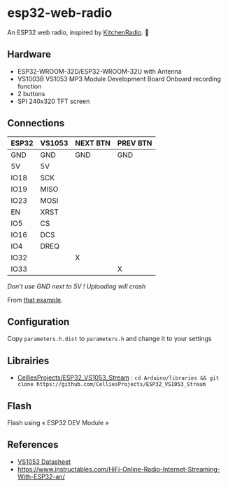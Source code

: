 # esp32-web-radio

An ESP32 web radio, inspired by [KitchenRadio](https://github.com/jeroenlukas/KitchenRadio). 🙏

## Hardware

 - ESP32-WROOM-32D/ESP32-WROOM-32U with Antenna
 - VS1003B VS1053 MP3 Module Development Board Onboard recording function
 - 2 buttons
 - SPI 240x320 TFT screen


## Connections

  | ESP32  | VS1053 | NEXT BTN | PREV BTN |
  |--------|--------|----------|----------|
  |  GND   |  GND   |    GND   |    GND   |
  |  5V    |  5V    |          |          |
  |  IO18  |  SCK   |          |          |
  |  IO19  |  MISO  |          |          |
  |  IO23  |  MOSI  |          |          |
  |  EN    |  XRST  |          |          |
  |  IO5   |  CS    |          |          |
  |  IO16  |  DCS   |          |          |
  |  IO4   |  DREQ  |          |          |
  |  IO32  |        |    X     |          |
  |  IO33  |        |          |     X    |

*Don’t use GND next to 5V ! Uploading will crash*

From [that example](https://github.com/baldram/ESP_VS1053_Library/blob/master/examples/WebRadioDemo/WebRadioDemo.ino).


## Configuration

Copy `parameters.h.dist` to `parameters.h` and change it to your settings


## Librairies

- [CelliesProjects/ESP32_VS1053_Stream](https://github.com/CelliesProjects/ESP32_VS1053_Stream) : `cd Arduino/libraries && git clone https://github.com/CelliesProjects/ESP32_VS1053_Stream`


## Flash

Flash using « ESP32 DEV Module »


## References

- [VS1053 Datasheet](https://www.sparkfun.com/datasheets/Components/SMD/vs1053.pdf)
- https://www.instructables.com/HiFi-Online-Radio-Internet-Streaming-With-ESP32-an/
